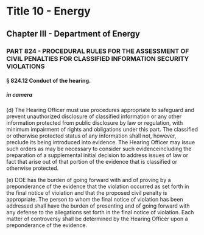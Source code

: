 
# Title 10 - Energy
## Chapter III - Department of Energy
### PART 824 - PROCEDURAL RULES FOR THE ASSESSMENT OF CIVIL PENALTIES FOR CLASSIFIED INFORMATION SECURITY VIOLATIONS
#### § 824.12 Conduct of the hearing.
##### in camera

(d) The Hearing Officer must use procedures appropriate to safeguard and prevent unauthorized disclosure of classified information or any other information protected from public disclosure by law or regulation, with minimum impairment of rights and obligations under this part. The classified or otherwise protected status of any information shall not, however, preclude its being introduced into evidence. The Hearing Officer may issue such orders as may be necessary to consider such evidenceincluding the preparation of a supplemental initial decision to address issues of law or fact that arise out of that portion of the evidence that is classified or otherwise protected.

(e) DOE has the burden of going forward with and of proving by a preponderance of the evidence that the violation occurred as set forth in the final notice of violation and that the proposed civil penalty is appropriate. The person to whom the final notice of violation has been addressed shall have the burden of presenting and of going forward with any defense to the allegations set forth in the final notice of violation. Each matter of controversy shall be determined by the Hearing Officer upon a preponderance of the evidence.
